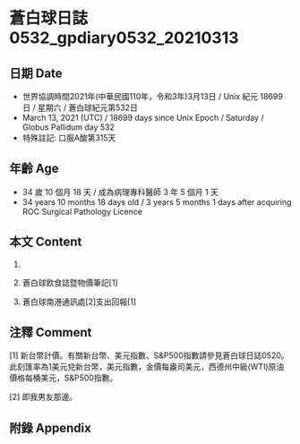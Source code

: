 [_metadata_:encoding]: - "utf-8"
[_metadata_:language]: - "zh-Hant-TW"
[_metadata_:fileformat]: - "markdown"
[_metadata_:MIME_type]: - "text/plain"
[_metadata_:markdown_version]: - "commonmark version 0.29"
[_metadata_:markdown_spec]: - "https://spec.commonmark.org/0.29/"

# 蒼白球日誌0532_gpdiary0532_20210313 #

## 日期 Date ##

* 世界協調時間2021年(中華民國110年，令和3年)3月13日 / Unix 紀元 18699 日 / 星期六 / 蒼白球紀元第532日
* March 13, 2021 (UTC) / 18699 days since Unix Epoch / Saturday / Globus Pallidum day 532
* 特殊註記: 口服A酸第315天

## 年齡 Age ##

* 34 歲 10 個月 18 天 / 成為病理專科醫師 3 年 5 個月 1 天
* 34 years 10 months 18 days old / 3 years 5 months 1 days after acquiring ROC Surgical Pathology Licence

## 本文 Content ##

1. 

    
2. 蒼白球飲食誌暨物價筆記[1]

    
3. 蒼白球南港通訊處[2]支出回報[1]

    

## 注釋 Comment ##

[1] 新台幣計價。有關新台幣、美元指數、S&P500指數請參見蒼白球日誌0520。此刻匯率為1美元兌新台幣，美元指數，金價每盎司美元，西德州中級(WTI)原油價格每桶美元，S&P500指數。


[2] 即我男友那邊。



## 附錄 Appendix ##

